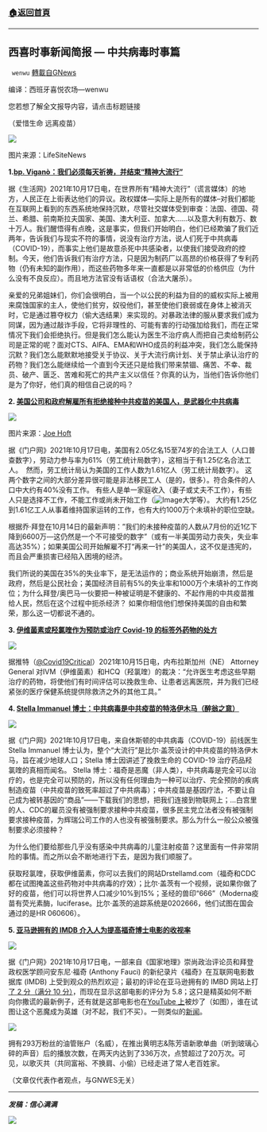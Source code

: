###  [:house:返回首頁](https://github.com/ourhimalayas/txt)
---


## 西喜时事新闻简报 — 中共病毒时事篇
` wenwu` [轉載自GNews](https://gnews.org/zh-hans/1600216/)

编译：西班牙喜悦农场—wenwu

您若想了解全文报导内容，请点击标题链接

（爱惜生命 远离疫苗）

![](https://assets.gnews.org/wp-content/uploads/2021/10/tempsnip24.png)

图片来源：LifeSiteNews

**1.[bp. Viganò：我们必须每天祈祷，并结束“精神大流行”](https://www.lifesitenews.com/opinion/abp-vigano-we-must-pray-the-rosary-daily-to-defend-our-faith-culture-and-end-the-psycho-pandemic/?utm_source=featured&amp;utm_campaign=usa)**

据《生活网》2021年10月17日电，在世界所有“精神大流行”（谎言媒体）的地方，人民正在上街表达他们的异议。政权媒体—实际上是所有的媒体–对我们都能在互联网上看到的东西系统地保持沉默，尽管社交媒体受到审查：法国、德国、荷兰、希腊、前南斯拉夫国家、美国、澳大利亚、加拿大……以及意大利有数万、数十万人。我们醒悟得有点晚，这是事实，但我们开始明白，他们已经欺骗了我们近两年，告诉我们与现实不符的事情，说没有治疗方法，说人们死于中共病毒（COVID-19），而事实上他们是故意杀死中共感染者，以使我们接受政府的控制。今天，他们告诉我们有治疗方法，只是因为制药厂以高昂的价格获得了专利药物（仍有未知的副作用），而这些药物多年来一直都是以非常低的价格供应（为什么没有不良反应）。而且地方法官没有话语权（合法大屠杀）。

亲爱的兄弟姐妹们，你们会很明白，当一个以公民的利益为目的的威权实际上被用来腐蚀国家的主人，使他们贫穷，奴役他们，甚至使他们衰弱或在身体上被消灭时，它是通过篡夺权力（偷大选结果）来实现的。对暴政法律的服从要求我们成为同谋，因为通过敲诈手段，它将非理性的、可能有害的行动强加给我们，而在正常情况下我们会拒绝执行。但是我们怎么能认为医生不治疗病人而把自己卖给制药公司是正常的呢？面对CTS、AIFA、EMA和WHO成员的利益冲突，我们怎么能保持沉默？我们怎么能默默地接受关于协议、关于大流行病计划、关于禁止承认治疗的药物？我们怎么能继续给一个直到今天还只是给我们带来禁锢、痛苦、不幸、裁员、破产、匮乏、苦难和死亡的共产主义以信任？你真的认为，当他们告诉你他们是为了你好，他们真的相信自己说的吗？

**2. [美国公司和政府解雇所有拒绝接种中共疫苗的美国人，是武器化中共病毒](https://www.thegatewaypundit.com/2021/10/us-companies-government-fire-americans-refuse-covid-vaccine-economy-will-come-halt-just-many/)**

![](https://assets.gnews.org/wp-content/uploads/2021/10/tempsnip25.png)

图片来源：[Joe Hoft](https://www.thegatewaypundit.com/author/joehoft/)

据《门户网》2021年10月17日电，美国有2.05亿名15至74岁的合法工人（人口普查数字），劳动力参与率为61%（劳工统计局数字），这相当于有1.25亿名合法工人。  然而，劳工统计局认为美国的工作人数为1.61亿人（劳工统计局数字）。 这两个数字之间的大部分差异很可能是非法移民工人（是的，很多）。符合条件的人口中大约有40%没有工作。 有些人是单一家庭收入（妻子或丈夫不工作），有些人只是选择不工作，不能工作或尚未开始工作（![Image]()大学等）。 大约有1.25亿到1.61亿工人从事着维持国家运转的工作，也有大约1000万个未填补的职位空缺。

根据乔·拜登在10月14日的最新声明：”我们的未接种疫苗的人数从7月份的近1亿下降到6600万—这仍然是一个不可接受的数字”（或有一半美国劳动力丧失，失业率高达35%）；如果美国公司开始解雇不打“再来一针”的美国人，这不仅是违宪的，而且会严重损害已经陷入困境的经济。

我们所说的美国在35%的失业率下，是无法运作的；商业系统开始崩溃，然后是政府，然后是公民社会；美国经济目前有5%的失业率和1000万个未填补的工作岗位；为什么拜登/奥巴马一伙要把一种被证明是不健康的、不起作用的中共疫苗推给人民，然后在这个过程中扼杀经济？ 如果你相信他们想保持美国的自由和繁荣，那么这一切都说不通的。

**3. [伊维菌素或羟氯喹作为预防或治疗 Covid-19 的标签外药物的处方](https://ago.nebraska.gov/opinions/prescription-ivermectin-or-hydroxychloroquine-label-medicines-prevention-or-treatment-covid)**

![](https://assets.gnews.org/wp-content/uploads/2021/10/tempsnip26.png)

据推特（[@Covid19Critical](https://twitter.com/Covid19Critical/status/1449079657995902976?s=20)）2021年10月15日电，内布拉斯加州（NE） Attorney General 对IVM（伊维菌素）和HCQ（羟氯喹）的裁决：“允许医生考虑这些早期治疗的药物，将使他们有时间评估可以挽救生命、让患者远离医院，并为我们已经紧张的医疗保健系统提供除救济之外的其他工具。”

**4. [Stella Immanuel 博士：中共病毒是中共疫苗的特洛伊木马（醉翁之意）](https://www.thegatewaypundit.com/2021/10/dr-stella-immanuel-whole-pandemic-trojan-horse-vaccines-fauci-epitome-evil/)**

![](https://assets.gnews.org/wp-content/uploads/2021/10/tempsnip29.png)

据《门户网》2021年10月17日电，来自休斯顿的中共病毒（COVID-19）前线医生 Stella Immanuel 博士认为，整个“大流行”是比尔·盖茨设计的中共疫苗的特洛伊木马，旨在减少地球人口；Stella 博士因讲述了挽救生命的 COVID-19 治疗药品羟氯喹的真相而闻名。 Stella 博士：福奇是恶魔（非人类），中共病毒是完全可以治疗的，也是完全可以预防的，所以没有任何理由为一种可以治疗、完全预防的疾病制造疫苗（中共疫苗的致死率超过了中共病毒）；中共疫苗是基因疗法，不要让自己成为被转基因的“商品”——下载我们的思想，把我们连接到物联网上；…白宫里的人、CDC的雇员没有被强制要求接种中共疫苗，很多民主党立法者没有被强制要求接种疫苗，为辉瑞公司工作的人也没有被强制要求。那么为什么一般公众被强制要求必须接种？

为什么他们要给那些几乎没有感染中共病毒的儿童注射疫苗？这里面有一件非常阴险的事情。而之所以会不断地进行下去，是因为我们顺服了。

获取羟氯喹，获取伊维菌素，你可以去我们的网站Drstellamd.com（福奇和CDC都在试图掩盖这些药物对中共病毒的疗效）；比尔·盖茨有一个视频，说如果你做了好的疫苗，他们可以将世界人口减少10%到15%；圣经的兽印“666”（Moderna疫苗有荧光素酶，luciferase。比尔·盖茨的追踪系统是0202666，他们试图在国会通过的是HR 060606）。

**5. [亚马逊拥有的 IMDB 介入人为提高福奇博士电影的收视率](https://www.thegatewaypundit.com/2021/10/amazon-owned-imbd-steps-artificially-boost-ratings-dr-fauci-movie-lies-elites/)**

![](https://assets.gnews.org/wp-content/uploads/2021/10/tempsnip28.png)

据《门户网》2021年10月17日电，一部来自《国家地理》崇尚政治评论员和拜登政权医学顾问安东尼·福奇 (Anthony Fauci) 的新纪录片《福奇》在互联网电影数据库 (IMDB) 上受到观众的热烈欢迎；最初的评论在亚马逊拥有的 IMBD 网站上打[了 2 分（满分 10 分）](https://nationalfile.com/fauci-movie-flops-on-imdb-receives-average-user-rating-of-1-8-stars-out-of-10/)，而现在显示这部电影的评分为 5.8；这只是精英如何不断向你撒谎的最新例子，还有就是这部电影也在[YouTube 上](https://www.youtube.com/watch?v=NBEau86jZjI)被炒了（如图），谁在试图让这个恶魔成为英雄（对不起，我们不买）。一则类似的[新闻](https://youtu.be/-Rp7UPbhErE)。

![](https://assets.gnews.org/wp-content/uploads/2021/10/tempsnip27.png)

拥有293万粉丝的油管账户（名威），在推出黄明志&陈芳语新歌单曲（听到玻璃心碎的声音）后的播放次数，在两天内达到了336万次，点赞超过了20万次。可见，以歌灭共（共同富裕、不换肩、小偷）已经走进了常人老百姓家。

（文章仅代表作者观点，与GNWES无关）

* * *

***发稿：信心满满***

![](https://assets.gnews.org/wp-content/uploads/2021/10/GNEWS_CH.-1-2.jpeg)
